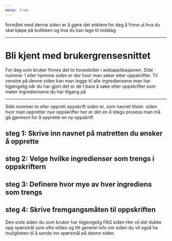 ```yaml
---
marp: true
---
```


formålet med denne siden er å gjøre det enklere for deg å finne ut hva du skal kjøpe på butikken og hva du kan lage til middag

---

# Bli kjent med brukergrensesnittet

For deg som bruker finnes det to hovedsider i webapplikasjonen.
Side nummer 1 eller hjemme siden er der hvor man søker etter oppskrifter.
Til venstre på denne siden kan man legge til alle ingrediensene man har tigjengelig
når du har gjort det er de t bare å søke etter oppskrifter som møter ingrediensene du har tilgang på

---

Side nummer to eller opprett oppskrift siden er, som navnet tilsier. siden hvor man oppretter nye oppskrifter
her er det en 4 stegs prosess man må gå gjennom for å opprette en ny oppskrift

steg 1: Skrive inn navnet på matretten du ønsker å opprette
---
steg 2: Velge hvilke ingredienser som trengs i oppskriftern
---
steg 3: Definere hvor mye av hver ingrediens som trengs
---
steg 4: Skrive fremgangsmåten til oppskriften
---

Den siste siden du som bruker har tilgjengelig FAQ siden
Her vil det dukke opp spørsmål som ofte stilles og litt generel info om siden
du vil også ha muligheten til å sende inn spørsmål på denne siden.